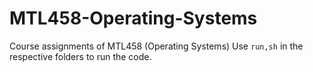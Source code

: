 # MTL458-Operating-Systems
Course assignments of MTL458 (Operating Systems)
Use `run,sh` in the respective folders to run the code.
